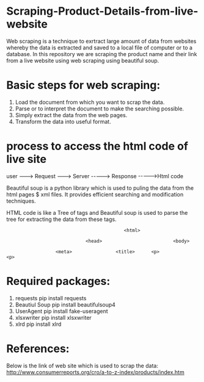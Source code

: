 # Scraping-Product-Details-from-live-website
Web scraping is a technique to exrtract large amount of data from websites whereby the data is extracted and saved to a local file of computer or to a database. In this repository we are scraping the product name and their link from a live website using web scraping using beautiful soup.


# Basic steps for web scraping:
1. Load the document from which you want to scrap the data.
2. Parse or to interpret the document to make the searching possible.
3. Simply extract the data from the web pages.
4. Transform the data into useful format.

# process to access the html code of live site

user ---> Request ---> Server -----> Response ----->Html code

Beautiful soup is a  python library which is used to puling the data from the html pages $ xml files. It provides efficient searching and modification techniques.

HTML code is like a Tree of tags and Beautiful soup is used to parse the tree for extracting the data from these tags.

                                               <html>
                                               
                                 <head>                          <body>
                                 
                      <meta>                <title>      <p>                 <p>
                      
                      
                      
 # Required packages:
 
 1. requests           pip install requests
 2. Beautiul Soup      pip install beautifulsoup4
 3. UserAgent          pip install fake-useragent
 4. xlsxwriter         pip install xlsxwriter
 5. xlrd               pip install xlrd
 
 # References:
 
 Below is the link of web site which is used to scrap the data:
  http://www.consumerreports.org/cro/a-to-z-index/products/index.htm
 
                      
